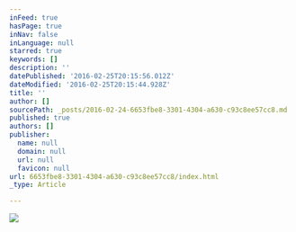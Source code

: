 ```yaml
---
inFeed: true
hasPage: true
inNav: false
inLanguage: null
starred: true
keywords: []
description: ''
datePublished: '2016-02-25T20:15:56.012Z'
dateModified: '2016-02-25T20:15:44.928Z'
title: ''
author: []
sourcePath: _posts/2016-02-24-6653fbe8-3301-4304-a630-c93c8ee57cc8.md
published: true
authors: []
publisher:
  name: null
  domain: null
  url: null
  favicon: null
url: 6653fbe8-3301-4304-a630-c93c8ee57cc8/index.html
_type: Article

---
```

![](https://the-grid-user-content.s3-us-west-2.amazonaws.com/ddb92269-afc5-4d6c-8b92-0c8baf488c41.jpg)